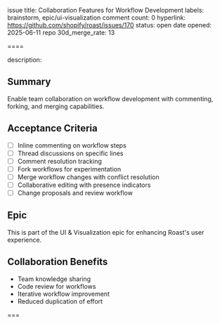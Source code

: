 issue title: Collaboration Features for Workflow Development
labels: brainstorm, epic/ui-visualization
comment count: 0
hyperlink: https://github.com/shopify/roast/issues/170
status: open
date opened: 2025-06-11
repo 30d_merge_rate: 13

====

description:
## Summary
Enable team collaboration on workflow development with commenting, forking, and merging capabilities.

## Acceptance Criteria
- [ ] Inline commenting on workflow steps
- [ ] Thread discussions on specific lines
- [ ] Comment resolution tracking
- [ ] Fork workflows for experimentation
- [ ] Merge workflow changes with conflict resolution
- [ ] Collaborative editing with presence indicators
- [ ] Change proposals and review workflow

## Epic
This is part of the UI & Visualization epic for enhancing Roast's user experience.

## Collaboration Benefits
- Team knowledge sharing
- Code review for workflows
- Iterative workflow improvement
- Reduced duplication of effort

===
